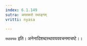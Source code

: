 ```yaml
---
index: 6.1.149
sutra: अपस्करो रथाङ्गम्
vritti: nyasa

---
```

`रथावयवः` इति। अनेनादिशब्दस्थावयववचनमाचष्टे।।